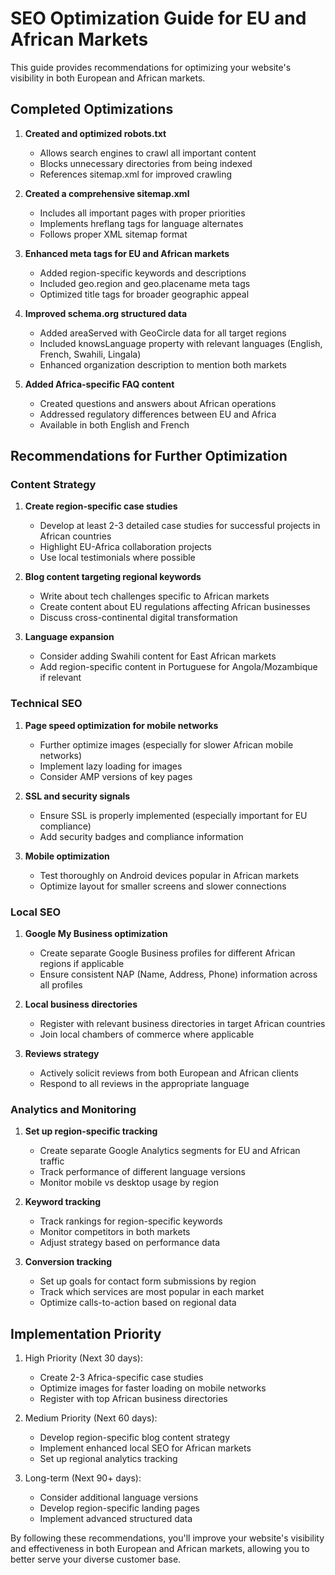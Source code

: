 # SEO Optimization Guide for EU and African Markets

This guide provides recommendations for optimizing your website's visibility in both European and African markets.

## Completed Optimizations

1. **Created and optimized robots.txt**
   - Allows search engines to crawl all important content
   - Blocks unnecessary directories from being indexed
   - References sitemap.xml for improved crawling

2. **Created a comprehensive sitemap.xml**
   - Includes all important pages with proper priorities
   - Implements hreflang tags for language alternates
   - Follows proper XML sitemap format

3. **Enhanced meta tags for EU and African markets**
   - Added region-specific keywords and descriptions
   - Included geo.region and geo.placename meta tags
   - Optimized title tags for broader geographic appeal

4. **Improved schema.org structured data**
   - Added areaServed with GeoCircle data for all target regions
   - Included knowsLanguage property with relevant languages (English, French, Swahili, Lingala)
   - Enhanced organization description to mention both markets

5. **Added Africa-specific FAQ content**
   - Created questions and answers about African operations
   - Addressed regulatory differences between EU and Africa
   - Available in both English and French

## Recommendations for Further Optimization

### Content Strategy

1. **Create region-specific case studies**
   - Develop at least 2-3 detailed case studies for successful projects in African countries
   - Highlight EU-Africa collaboration projects
   - Use local testimonials where possible

2. **Blog content targeting regional keywords**
   - Write about tech challenges specific to African markets
   - Create content about EU regulations affecting African businesses
   - Discuss cross-continental digital transformation

3. **Language expansion**
   - Consider adding Swahili content for East African markets
   - Add region-specific content in Portuguese for Angola/Mozambique if relevant

### Technical SEO

1. **Page speed optimization for mobile networks**
   - Further optimize images (especially for slower African mobile networks)
   - Implement lazy loading for images
   - Consider AMP versions of key pages

2. **SSL and security signals**
   - Ensure SSL is properly implemented (especially important for EU compliance)
   - Add security badges and compliance information

3. **Mobile optimization**
   - Test thoroughly on Android devices popular in African markets
   - Optimize layout for smaller screens and slower connections

### Local SEO

1. **Google My Business optimization**
   - Create separate Google Business profiles for different African regions if applicable
   - Ensure consistent NAP (Name, Address, Phone) information across all profiles

2. **Local business directories**
   - Register with relevant business directories in target African countries
   - Join local chambers of commerce where applicable

3. **Reviews strategy**
   - Actively solicit reviews from both European and African clients
   - Respond to all reviews in the appropriate language

### Analytics and Monitoring

1. **Set up region-specific tracking**
   - Create separate Google Analytics segments for EU and African traffic
   - Track performance of different language versions
   - Monitor mobile vs desktop usage by region

2. **Keyword tracking**
   - Track rankings for region-specific keywords
   - Monitor competitors in both markets
   - Adjust strategy based on performance data

3. **Conversion tracking**
   - Set up goals for contact form submissions by region
   - Track which services are most popular in each market
   - Optimize calls-to-action based on regional data

## Implementation Priority

1. High Priority (Next 30 days):
   - Create 2-3 Africa-specific case studies
   - Optimize images for faster loading on mobile networks
   - Register with top African business directories

2. Medium Priority (Next 60 days):
   - Develop region-specific blog content strategy
   - Implement enhanced local SEO for African markets
   - Set up regional analytics tracking

3. Long-term (Next 90+ days):
   - Consider additional language versions
   - Develop region-specific landing pages
   - Implement advanced structured data

By following these recommendations, you'll improve your website's visibility and effectiveness in both European and African markets, allowing you to better serve your diverse customer base.